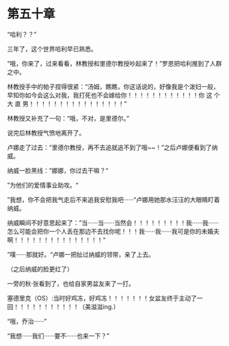 # 第五十章

“哈利？？”

三年了，这个世界哈利早已熟悉。

“哦，你来了，过来看看，林教授和里德尔教授吵起来了！”罗恩把哈利推到了人群之中。

林教授手中的帕子捏得很紧：“汤姆，瞧瞧，你这话说的，好像我是个泼妇一般，早知你如今会这么对我，我打死也不会嫁给你！！！！！！！！！！！！你             这           个                             大             直            男！！！！！！！！！！！！！！！！”

林教授又补充了一句：“哦，不对，是里德尔。”

说完后林教授气愤地离开了。

卢娜走了过去：“里德尔教授，再不去追就追不到了哦~~！”之后卢娜便看到了纳威。

纳威一脸黑线：”娜娜，你过去干嘛？“

”为他们的爱情事业助攻。“

”我想，你不会把我气走后不来追我安慰我吧······“卢娜用她那水汪汪的大眼睛盯着纳威。

纳威瞬间不好意思起来了：”当······当······当然会！！！！！！！！！我······我······怎么可能会把你一个人丢在那边不去找你呢！！！我······我······我可是你的未婚夫啊！！！！！！！！！！！！！！！“

”噗······那就好。“卢娜一把扯过纳威的领带，亲了上去。

（之后纳威的脸更红了）

一旁的秋·张看到了，也给自家男盆友来了一打。

塞德里克（OS）:当时好鸡冻，好鸡冻！！！！！！！女盆友终于主动了一回！！！！！！！！！！！（美滋滋ing.）

“哦，乔治······”

“我想······我们······要不······也来一下？”
